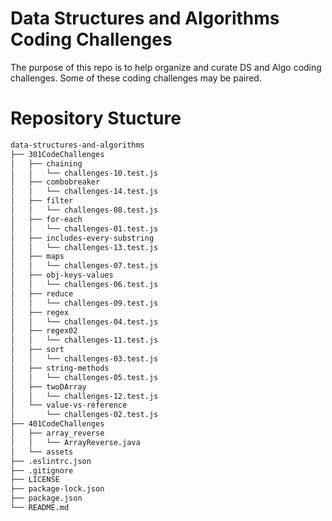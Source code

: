 # Data Structures and Algorithms Coding Challenges

The purpose of this repo is to help organize and curate DS and Algo coding challenges. Some of these coding challenges may be paired.

# Repository Stucture
```sh
data-structures-and-algorithms
├── 301CodeChallenges
│   ├── chaining
│   │   └── challenges-10.test.js
│   ├── combobreaker
│   │   └── challenges-14.test.js
│   ├── filter
│   │   └── challenges-08.test.js
│   ├── for-each
│   │   └── challenges-01.test.js
│   ├── includes-every-substring
│   │   └── challenges-13.test.js
│   ├── maps
│   │   └── challenges-07.test.js
│   ├── obj-keys-values
│   │   └── challenges-06.test.js
│   ├── reduce
│   │   └── challenges-09.test.js
│   ├── regex
│   │   └── challenges-04.test.js
│   ├── regex02
│   │   └── challenges-11.test.js
│   ├── sort
│   │   └── challenges-03.test.js
│   ├── string-methods
│   │   └── challenges-05.test.js
│   ├── twoDArray
│   │   └── challenges-12.test.js
│   └── value-vs-reference
│       └── challenges-02.test.js
├── 401CodeChallenges
│   ├── array_reverse
│   │   └── ArrayReverse.java
│   └── assets
├── .eslintrc.json
├── .gitignore
├── LICENSE
├── package-lock.json
├── package.json
└── README.md
```

